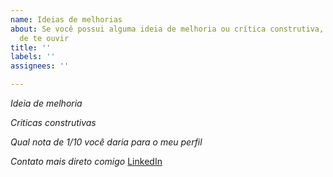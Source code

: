 ```yaml
---
name: Ideias de melhorias
about: Se você possui alguma ideia de melhoria ou crítica construtiva, eu gostaria
  de te ouvir
title: ''
labels: ''
assignees: ''

---
```


*Ideia de melhoria*

*Criticas construtivas*

*Qual nota de 1/10 você daria para o meu perfil*

*Contato mais direto comigo*
[LinkedIn](https://www.linkedin.com/in/eugenio-lopes-dev/)
